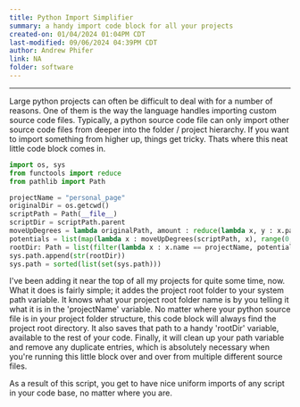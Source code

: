 ```yaml
---
title: Python Import Simplifier
summary: a handy import code block for all your projects
created-on: 01/04/2024 01:04PM CDT
last-modified: 09/06/2024 04:39PM CDT
author: Andrew Phifer
link: NA
folder: software
---
```



----

Large python projects can often be difficult to deal with for a number of reasons.  One of them is the way the language handles importing custom source code files.  Typically, a python source code file can only import other source code files from deeper into the folder / project hierarchy.  If you want to import something from higher up, things get tricky.  Thats where this neat little code block comes in.  


````python
import os, sys
from functools import reduce
from pathlib import Path

projectName = "personal_page"
originalDir = os.getcwd()
scriptPath = Path(__file__)
scriptDir = scriptPath.parent
moveUpDegrees = lambda originalPath, amount : reduce(lambda x, y : x.parent, range(0, amount), originalPath)
potentials = list(map(lambda x : moveUpDegrees(scriptPath, x), range(0, len(scriptPath.parts))))
rootDir: Path = list(filter(lambda x : x.name == projectName, potentials))[-1] #should always grab the shortest possible, and therefore most likely to be actual root path, even if the root directory name was reused.
sys.path.append(str(rootDir))
sys.path = sorted(list(set(sys.path)))
````

I've been adding it near the top of all my projects for quite some time, now.  What it does is fairly simple; it addes the project root folder to your system path variable.  It knows what your project root folder name is by you telling it what it is in the 'projectName' variable.  No matter where your python source file is in your project folder structure, this code block will always find the project root directory.  It also saves that path to a handy 'rootDir' variable, available to the rest of your code.  Finally, it will clean up your path variable and remove any duplicate entries, which is absolutely necessary when you're running this little block over and over from multiple different source files. 

As a result of this script, you get to have nice uniform imports of any script in your code base, no matter where you are.  
